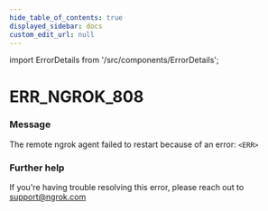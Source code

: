 ```yaml
---
hide_table_of_contents: true
displayed_sidebar: docs
custom_edit_url: null
---
```


import ErrorDetails from '/src/components/ErrorDetails';

# ERR_NGROK_808

### Message
The remote ngrok agent failed to restart because of an error: `<ERR>`

### Further help
If you're having trouble resolving this error, please reach out to [support@ngrok.com](mailto:support@ngrok.com?subject=Help%20with%20ERR_NGROK_808)

<ErrorDetails error='err_ngrok_808' />
